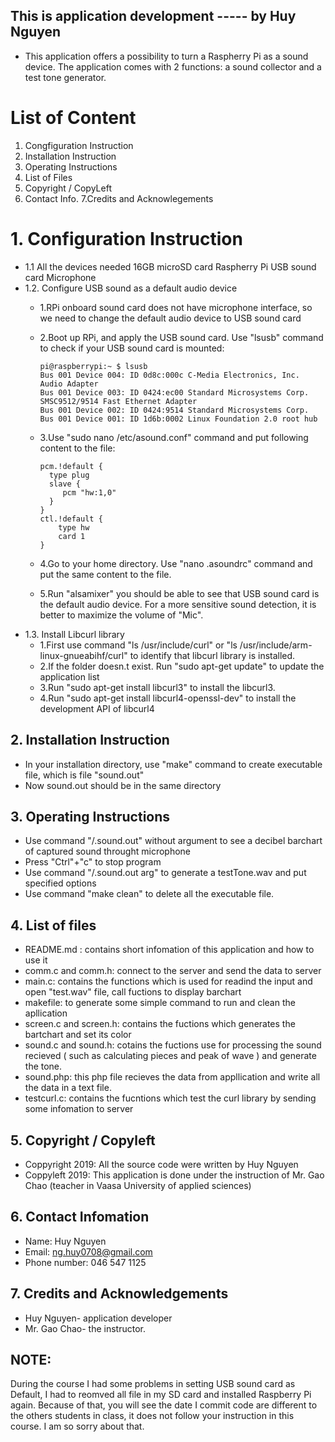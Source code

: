 ## This is application development  ----- by Huy Nguyen

* This application offers a possibility to turn a Raspherry Pi as a sound
device. The application comes with 2 functions: a sound collector and a test tone generator.

# List of Content
   1. Congfiguration Instruction
   2. Installation Instruction
   3. Operating Instructions
   4. List of Files
   5. Copyright / CopyLeft
   6. Contact Info.
   7.Credits and Acknowlegements


# 1. Configuration Instruction
  * 1.1 All the devices needed
     16GB microSD card 
     Raspherry Pi
     USB sound card
     Microphone
  * 1.2. Configure USB sound as a default audio device
     * 1.RPi onboard sound card does not have microphone interface, so we need to change the default audio device to USB sound card
     * 2.Boot up RPi, and apply the USB sound card. Use "lsusb" command to check if your USB sound card is mounted:
        ```
        pi@raspberrypi:~ $ lsusb
        Bus 001 Device 004: ID 0d8c:000c C-Media Electronics, Inc. Audio Adapter
        Bus 001 Device 003: ID 0424:ec00 Standard Microsystems Corp. SMSC9512/9514 Fast Ethernet Adapter
        Bus 001 Device 002: ID 0424:9514 Standard Microsystems Corp.
        Bus 001 Device 001: ID 1d6b:0002 Linux Foundation 2.0 root hub
        ```

     * 3.Use "sudo nano /etc/asound.conf" command and put following content to the file:
        ```
        pcm.!default {
          type plug
          slave {
             pcm "hw:1,0"
          }
        }
        ctl.!default {
            type hw
            card 1
        }
        ```
     * 4.Go to your home directory. Use "nano .asoundrc" command and put the same content to the file.
     * 5.Run "alsamixer" you should be able to see that USB sound card is the default audio device. For a more sensitive sound detection, it is better to maximize the volume of "Mic".
  * 1.3. Install Libcurl library
     * 1.First use command "ls /usr/include/curl" or "ls /usr/include/arm-linux-gnueabihf/curl" to identify that libcurl library is installed.
     * 2.If the folder doesn.t exist. Run "sudo apt-get update" to update the application list
     * 3.Run "sudo apt-get install libcurl3" to install the libcurl3.
     * 4.Run "sudo apt-get install libcurl4-openssl-dev" to install the development API of libcurl4

## 2. Installation Instruction
  * In your installation directory, use "make" command to create executable file, which is file "sound.out"
  * Now sound.out should be in the same directory

## 3. Operating Instructions
  * Use command "/.sound.out" without argument to see a decibel barchart of captured sound throught microphone
  * Press "Ctrl"+"c" to stop program
  * Use command "/.sound.out arg" to generate a testTone.wav  and put specified options
  * Use command "make clean" to delete all the executable file.

## 4. List of files
  * README.md : contains short infomation of this application and how to use it
  * comm.c and comm.h: connect to the server and send the data to server
  * main.c: contains the functions which is used for readind the input and open "test.wav" file, call fuctions to display barchart
  * makefile: to generate some simple command to run and clean the apllication
  * screen.c and screen.h: contains the fuctions which generates the bartchart and set its color
  * sound.c and sound.h:  cotains the fuctions use for processing the sound recieved ( such as calculating pieces and peak of wave ) and generate the tone.
  * sound.php: this php file recieves the data from appllication and write all the data in a text file.
  * testcurl.c: contains the fucntions which test the curl library by sending some infomation to server

## 5. Copyright / Copyleft
  * Coppyright 2019: All the source code were written  by Huy Nguyen
  * Coppyleft 2019: This application is done under the instruction of Mr. Gao Chao (teacher in Vaasa University of applied sciences)

## 6. Contact Infomation 
  * Name:  Huy Nguyen
  * Email: ng.huy0708@gmail.com
  * Phone number: 046 547 1125

## 7. Credits and Acknowledgements
  * Huy Nguyen- application developer
  * Mr. Gao Chao- the instructor.

## NOTE:
   During the course I had some problems in setting USB sound card as Default, I had to reomved all file in my SD card and installed Raspberry Pi again. Because of that, you will see the date I commit code are different to the others students in class, it does not follow your instruction in this course. I am so sorry about that.
